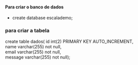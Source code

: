 #### Para criar o banco de dados<br>
* create database escalademo;<br>

### para criar a tabela<br>
create table dados(
    id int(2) PRIMARY KEY AUTO_INCREMENT,<br>
    name varchar(255) not null,<br>
    email varchar(255) not null,<br>
    message varchar(255) not null);
